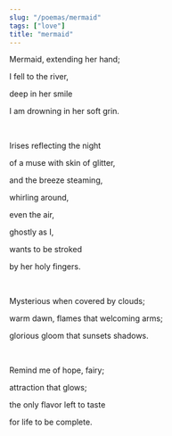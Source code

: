 ```yaml
---
slug: "/poemas/mermaid"
tags: ["love"]
title: "mermaid"
---
```

Mermaid, extending her hand;

I fell to the river,

deep in her smile

I am drowning in her soft grin.

&nbsp;

Irises reflecting the night

of a muse with skin of glitter,

and the breeze steaming,

whirling around,

even the air,

ghostly as I,

wants to be stroked

by her holy fingers.

&nbsp;

Mysterious when covered by clouds;

warm dawn, flames that welcoming arms;

glorious gloom that sunsets shadows.

&nbsp;

Remind me of hope, fairy;

attraction that glows;

the only flavor left to taste

for life to be complete.